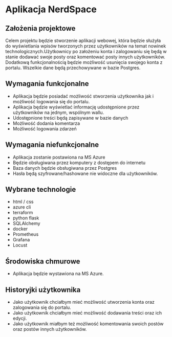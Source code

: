 # Aplikacja NerdSpace

## Założenia projektowe

Celem projektu będzie stworzenie aplikacji webowej, która będzie służyła do wyświetlania wpisów tworzonych przez użytkowników na temat nowinek technologicznych.Użytkownicy po założeniu konta i zalogowaniu się będą w stanie dodawać swoje posty oraz komentować posty innych użytkowników. Dodatkową funkcjonalnością będzie możliwość usunięcia swojego konta z portalu. Wszelkie dane będą przechowywane w bazie Postgres.

## Wymagania funkcjonalne

- Aplikacja będzie posiadać możliwość stworzenia użytkownika jak i możliwość logowania się
do portalu.
- Aplikacja będzie wyświetlać informację udostępnione przez użytkowników na jednym,
wspólnym wallu.
- Udostępnione treści będą zapisywane w bazie danych
- Możliwość dodania komentarza
- Możliwość logowania zdarzeń

## Wymagania niefunkcjonalne
- Aplikacja zostanie postawiona na MS Azure
- Będzie obsługiwana przez komputery z dostępem do internetu
- Baza danych będzie obsługiwana przez Postgres
- Hasła będą szyfrowane/hashowane nie widoczne dla użytkowników.
 
## Wybrane technologie
- html / css
- azure cli
- terraform
- python flask
- SQLAlchemy
- docker
- Prometheus
- Grafana
- Locust

## Środowiska chmurowe
- Aplikacja będzie wystawiona na MS Azure.

## Historyjki użytkownika

- Jako użytkownik chciałbym mieć możliwość utworzenia konta oraz zalogowania się do
portalu.
- Jako użytkownik chciałbym mieć możliwość dodawania treści oraz ich edycji.
- Jako użytkownik miałbym też możliwość komentowania swoich postów oraz postów
innych użytkowników.
